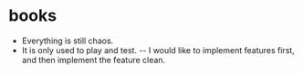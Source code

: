 books
=====
- Everything is still chaos. 
- It is only used to play and test. 
--
I would like to implement features first, and then implement the feature clean.
